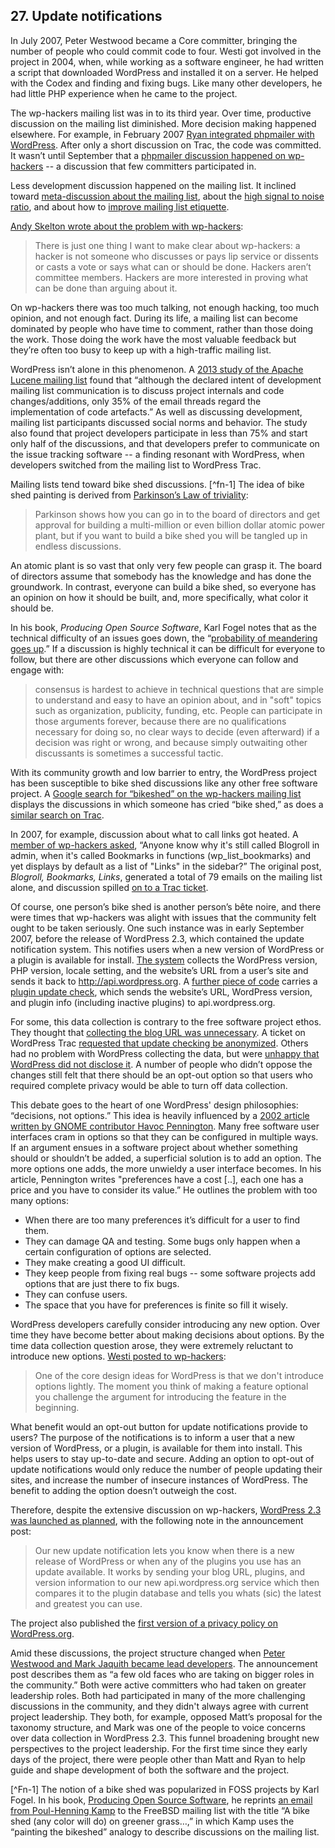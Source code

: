 ## 27. Update notifications

In July 2007, Peter Westwood became a Core committer, bringing the number of people who could commit code to four. Westi got involved in the project in 2004, when, while working as a software engineer, he had written a script that downloaded WordPress and installed it on a server. He helped with the Codex and finding and fixing bugs. Like many other developers, he had little PHP experience when he came to the project.

The wp-hackers mailing list was in to its third year. Over time, productive discussion on the mailing list diminished. More decision making happened elsewhere. For example, in February 2007 [Ryan integrated phpmailer with WordPress](https://core.trac.wordpress.org/ticket/3862). After only a short discussion on Trac, the code was committed. It wasn’t until September that a [phpmailer discussion happened on wp-hackers](http://lists.wordpress.org/pipermail/wp-hackers/2007-September/014497.html) -- a discussion that few committers participated in.

Less development discussion happened on the mailing list. It inclined toward [meta-discussion about the mailing list](http://lists.wordpress.org/pipermail/wp-hackers/2007-September/015058.html), about the [high signal to noise ratio](http://lists.wordpress.org/pipermail/wp-hackers/2007-September/015173.html), and about how to [improve mailing list etiquette](http://lists.wordpress.org/pipermail/wp-hackers/2007-October/015489.html). 	

[Andy Skelton wrote about the problem with wp-hackers](http://andy.wordpress.com/2007/10/03/wp-hackers/):

> There is just one thing I want to make clear about wp-hackers: a hacker is not someone who discusses or pays lip service or dissents or casts a vote or says what can or should be done. Hackers aren’t committee members. Hackers are more interested in proving what can be done than arguing about it.	

On wp-hackers there was too much talking, not enough hacking, too much opinion, and not enough fact. During its life, a mailing list can become dominated by people who have time to comment, rather than those doing the work. Those doing the work have the most valuable feedback but they’re often too busy to keep up with a high-traffic mailing list. 

WordPress isn’t alone in this phenomenon. A [2013 study of the Apache Lucene mailing list](http://sback.it/publications/msr2013.pdf) found that “although the declared intent of development mailing list communication is to discuss project internals and code changes/additions, only 35% of the email threads regard the implementation of code artefacts.” As well as discussing development, mailing list participants discussed social norms and behavior. The study also found that project developers participate in less than 75% and start only half of the discussions, and that developers prefer to communicate on the issue tracking software -- a finding resonant with WordPress, when developers switched from the mailing list to WordPress Trac. 	

Mailing lists tend toward bike shed discussions. [^fn-1] The idea of bike shed painting is derived from [Parkinson’s Law of triviality](https://en.wikipedia.org/wiki/Parkinson%27s_law_of_triviality):	

> Parkinson shows how you can go in to the board of directors and get approval for building a multi-million or even billion dollar atomic power plant, but if you want to build a bike shed you will be tangled up in endless discussions.	

An atomic plant is so vast that only very few people can grasp it. The board of directors assume that somebody has the knowledge and has done the groundwork. In contrast, everyone can build a bike shed, so everyone has an opinion on how it should be built, and, more specifically, what color it should be.

In his book, _Producing Open Source Software_, Karl Fogel notes that as the technical difficulty of an issues goes down, the “[probability of meandering goes up](http://producingoss.com/en/producingoss.html#bikeshed).” If a discussion is highly technical it can be difficult for everyone to follow, but there are other discussions which everyone can follow and engage with:

> consensus is hardest to achieve in technical questions that are simple to understand and easy to have an opinion about, and in "soft" topics such as organization, publicity, funding, etc. People can participate in those arguments forever, because there are no qualifications necessary for doing so, no clear ways to decide (even afterward) if a decision was right or wrong, and because simply outwaiting other discussants is sometimes a successful tactic.	

With its community growth and low barrier to entry, the WordPress project has been susceptible to bike shed discussions like any other free software project. A [Google search for “bikeshed” on the wp-hackers mailing list](https://www.google.com/search?q=site%3Ahttp%3A%2F%2Flists.wordpress.org%2Fpipermail%2Fwp-hackers%2F+bikeshed&oq=site%3A&aqs=chrome.2.69i57j69i58j69i59j69i65l3.2535j0j4&sourceid=chrome&es_sm=91&ie=UTF-8#safe=strict&q=site:http:%2F%2Flists.automattic.com%2Fpipermail%2Fwp-hackers%2F+bikeshed) displays the discussions in which someone has cried “bike shed,” as does a [similar search on Trac](https://core.trac.wordpress.org/search?q=bikeshed&noquickjump=1&changeset=on&ticket=on).	

In 2007, for example, discussion about what to call links got heated. A [member of wp-hackers asked](http://lists.wordpress.org/pipermail/wp-hackers/2007-June/013299.html), “Anyone know why it's still called Blogroll in admin, when it's called Bookmarks in functions (wp_list_bookmarks) and yet displays by default as a list of "Links" in the sidebar?” The original post, _Blogroll, Bookmarks, Links_, generated a total of 79 emails on the mailing list alone, and discussion spilled [on to a Trac ticket](https://core.trac.wordpress.org/ticket/3695).	

Of course, one person’s bike shed is another person’s bête noire, and there were times that wp-hackers was alight with issues that the community felt ought to be taken seriously. One such instance was in early September 2007, before the release of WordPress 2.3, which contained the update notification system. This notifies users when a new version of WordPress or a plugin is available for install. [The system](https://core.trac.wordpress.org/ticket/1476) collects the WordPress version, PHP version, locale setting, and the website’s URL from a user’s site and sends it back to http://api.wordpress.org. A [further piece of code](https://core.trac.wordpress.org/changeset/5913) carries a [plugin update check](https://core.trac.wordpress.org/ticket/4795), which sends the website’s URL, WordPress version, and plugin info (including inactive plugins) to api.wordpress.org.

For some, this data collection is contrary to the free software project ethos. They thought that [collecting the blog URL was unnecessary](http://lists.wordpress.org/pipermail/wp-hackers/2007-September/014860.html). A ticket on WordPress Trac [requested that update checking be anonymized](https://core.trac.wordpress.org/ticket/5066). Others had no problem with WordPress collecting the data, but were [unhappy that WordPress did not disclose it](http://lists.wordpress.org/pipermail/wp-hackers/2007-September/014919.html). A number of people who didn’t oppose the changes still felt that there should be an opt-out option so that users who required complete privacy would be able to turn off data collection.

This debate goes to the heart of one WordPress' design philosophies: “decisions, not options.” This idea is heavily influenced by a [2002 article written by GNOME contributor Havoc Pennington](http://ometer.com/free-software-ui.html). Many free software user interfaces cram in options so that they can be configured in multiple ways. If an argument ensues in a software project about whether something should or shouldn’t be added, a superficial solution is to add an option. The more options one adds, the more unwieldy a user interface becomes. In his article, Pennington writes "preferences have a cost [..], each one has a price and you have to consider its value.” He outlines the problem with too many options:

- When there are too many preferences it’s difficult for a user to find them.
- They can damage QA and testing. Some bugs only happen when a certain configuration of options are selected.
- They make creating a good UI difficult.
- They keep people from fixing real bugs -- some software projects add options that are just there to fix bugs.
- They can confuse users.
- The space that you have for preferences is finite so fill it wisely.

WordPress developers carefully consider introducing any new option. Over time they have become better about making decisions about options. By the time data collection question arose, they were extremely reluctant to introduce new options. [Westi posted to wp-hackers](http://lists.wordpress.org/pipermail/wp-hackers/2007-September/015119.html):	

> One of the core design ideas for WordPress is that we don't introduce options lightly. The moment you think of making a feature optional you challenge the argument for introducing the feature in the beginning.

What benefit would an opt-out button for update notifications provide to users? The purpose of the notifications is to inform a user that a new version of WordPress, or a plugin, is available for them into install. This helps users to stay up-to-date and secure. Adding an option to opt-out of update notifications would only reduce the number of people updating their sites, and increase the number of insecure instances of WordPress. The benefit to adding the option doesn’t outweigh the cost. 

Therefore, despite the extensive discussion on wp-hackers, [WordPress 2.3 was launched as planned](http://wordpress.org/news/2007/09/wordpress-23/), with the following note in the announcement post:	

> Our new update notification lets you know when there is a new release of WordPress or when any of the plugins you use has an update available. It works by sending your blog URL, plugins, and version information to our new api.wordpress.org service which then compares it to the plugin database and tells you whats (sic) the latest and greatest you can use.

The project also published the [first version of a privacy policy on WordPress.org](http://lists.wordpress.org/pipermail/wp-hackers/2007-September/015014.html).	

Amid these discussions, the project structure changed when [Peter Westwood and Mark Jaquith became lead developers](https://wordpress.org/news/2007/09/new-faces/). The announcement post describes them as “a few old faces who are taking on bigger roles in the community.” Both were active committers who had taken on greater leadership roles. Both had participated in many of the more challenging discussions in the community, and they didn't always agree with current project leadership. They both, for example, opposed Matt’s proposal for the taxonomy structure, and Mark was one of the people to voice concerns over data collection in WordPress 2.3. This funnel broadening brought new perspectives to the project leadership. For the first time since they early days of the project, there were people other than Matt and Ryan to help guide and shape development of both the software and the project.

[^Fn-1] The notion of a bike shed was popularized in FOSS projects by Karl Fogel. In his book, [Producing Open Source Software](http://producingoss.com/), he reprints [an email from Poul-Henning Kamp](http://bikeshed.com/) to the FreeBSD mailing list with the title “A bike shed (any color will do) on greener grass…,” in which Kamp uses the “painting the bikeshed” analogy to describe discussions on the mailing list.
